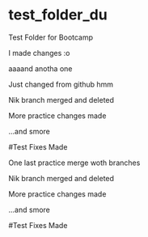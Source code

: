 # test_folder_du
Test Folder for Bootcamp

I made changes :o

aaaand anotha one

Just changed from github hmm

Nik branch merged and deleted

More practice changes made

...and smore

#Test Fixes Made

One last practice merge woth branches

Nik branch merged and deleted

More practice changes made

...and smore

#Test Fixes Made
